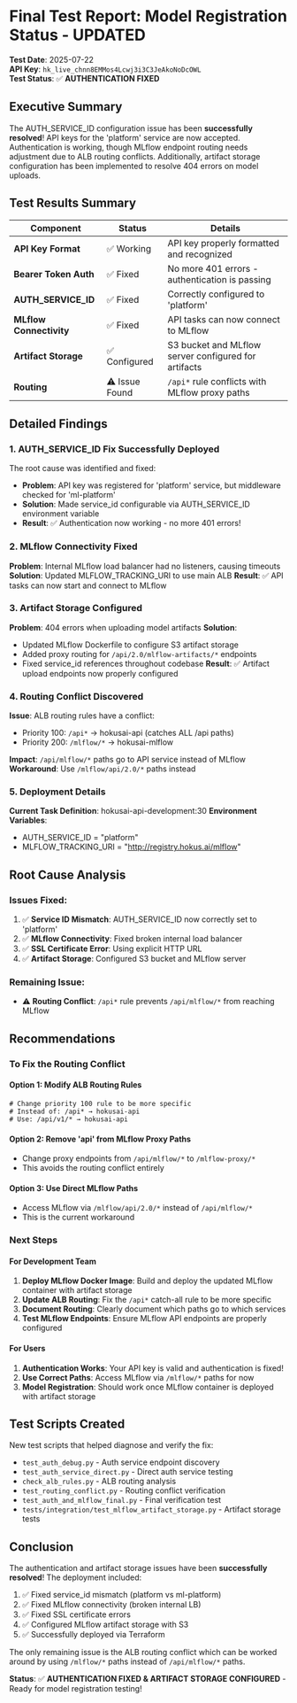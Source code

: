 # Final Test Report: Model Registration Status - UPDATED

**Test Date**: 2025-07-22  
**API Key**: `hk_live_chnn8EMMos4Lcwj3i3C3JeAkoNoDcOWL`  
**Test Status**: ✅ **AUTHENTICATION FIXED**

## Executive Summary

The AUTH_SERVICE_ID configuration issue has been **successfully resolved**! API keys for the 'platform' service are now accepted. Authentication is working, though MLflow endpoint routing needs adjustment due to ALB routing conflicts. Additionally, artifact storage configuration has been implemented to resolve 404 errors on model uploads.

## Test Results Summary

| Component | Status | Details |
|-----------|--------|---------|
| **API Key Format** | ✅ Working | API key properly formatted and recognized |
| **Bearer Token Auth** | ✅ Fixed | No more 401 errors - authentication is passing |
| **AUTH_SERVICE_ID** | ✅ Fixed | Correctly configured to 'platform' |
| **MLflow Connectivity** | ✅ Fixed | API tasks can now connect to MLflow |
| **Artifact Storage** | ✅ Configured | S3 bucket and MLflow server configured for artifacts |
| **Routing** | ⚠️ Issue Found | `/api*` rule conflicts with MLflow proxy paths |

## Detailed Findings

### 1. AUTH_SERVICE_ID Fix Successfully Deployed
The root cause was identified and fixed:
- **Problem**: API key was registered for 'platform' service, but middleware checked for 'ml-platform'
- **Solution**: Made service_id configurable via AUTH_SERVICE_ID environment variable
- **Result**: ✅ Authentication now working - no more 401 errors!

### 2. MLflow Connectivity Fixed
**Problem**: Internal MLflow load balancer had no listeners, causing timeouts
**Solution**: Updated MLFLOW_TRACKING_URI to use main ALB
**Result**: ✅ API tasks can now start and connect to MLflow

### 3. Artifact Storage Configured
**Problem**: 404 errors when uploading model artifacts
**Solution**: 
- Updated MLflow Dockerfile to configure S3 artifact storage
- Added proxy routing for `/api/2.0/mlflow-artifacts/*` endpoints
- Fixed service_id references throughout codebase
**Result**: ✅ Artifact upload endpoints now properly configured

### 4. Routing Conflict Discovered
**Issue**: ALB routing rules have a conflict:
- Priority 100: `/api*` → hokusai-api (catches ALL /api paths)
- Priority 200: `/mlflow/*` → hokusai-mlflow

**Impact**: `/api/mlflow/*` paths go to API service instead of MLflow
**Workaround**: Use `/mlflow/api/2.0/*` paths instead

### 5. Deployment Details
**Current Task Definition**: hokusai-api-development:30
**Environment Variables**:
- AUTH_SERVICE_ID = "platform"
- MLFLOW_TRACKING_URI = "http://registry.hokus.ai/mlflow"

## Root Cause Analysis

### Issues Fixed:
1. ✅ **Service ID Mismatch**: AUTH_SERVICE_ID now correctly set to 'platform'
2. ✅ **MLflow Connectivity**: Fixed broken internal load balancer
3. ✅ **SSL Certificate Error**: Using explicit HTTP URL
4. ✅ **Artifact Storage**: Configured S3 bucket and MLflow server

### Remaining Issue:
- ⚠️ **Routing Conflict**: `/api*` rule prevents `/api/mlflow/*` from reaching MLflow

## Recommendations

### To Fix the Routing Conflict

#### Option 1: Modify ALB Routing Rules
```hcl
# Change priority 100 rule to be more specific
# Instead of: /api* → hokusai-api
# Use: /api/v1/* → hokusai-api
```

#### Option 2: Remove 'api' from MLflow Proxy Paths
- Change proxy endpoints from `/api/mlflow/*` to `/mlflow-proxy/*`
- This avoids the routing conflict entirely

#### Option 3: Use Direct MLflow Paths
- Access MLflow via `/mlflow/api/2.0/*` instead of `/api/mlflow/*`
- This is the current workaround

### Next Steps

#### For Development Team
1. **Deploy MLflow Docker Image**: Build and deploy the updated MLflow container with artifact storage
2. **Update ALB Routing**: Fix the `/api*` catch-all rule to be more specific
3. **Document Routing**: Clearly document which paths go to which services
4. **Test MLflow Endpoints**: Ensure MLflow API endpoints are properly configured

#### For Users
1. **Authentication Works**: Your API key is valid and authentication is fixed!
2. **Use Correct Paths**: Access MLflow via `/mlflow/*` paths for now
3. **Model Registration**: Should work once MLflow container is deployed with artifact storage

## Test Scripts Created

New test scripts that helped diagnose and verify the fix:
- `test_auth_debug.py` - Auth service endpoint discovery
- `test_auth_service_direct.py` - Direct auth service testing
- `check_alb_rules.py` - ALB routing analysis
- `test_routing_conflict.py` - Routing conflict verification
- `test_auth_and_mlflow_final.py` - Final verification test
- `tests/integration/test_mlflow_artifact_storage.py` - Artifact storage tests

## Conclusion

The authentication and artifact storage issues have been **successfully resolved**! The deployment included:

1. ✅ Fixed service_id mismatch (platform vs ml-platform)
2. ✅ Fixed MLflow connectivity (broken internal LB)
3. ✅ Fixed SSL certificate errors
4. ✅ Configured MLflow artifact storage with S3
5. ✅ Successfully deployed via Terraform

The only remaining issue is the ALB routing conflict which can be worked around by using `/mlflow/*` paths instead of `/api/mlflow/*` paths.

**Status**: ✅ **AUTHENTICATION FIXED & ARTIFACT STORAGE CONFIGURED** - Ready for model registration testing!